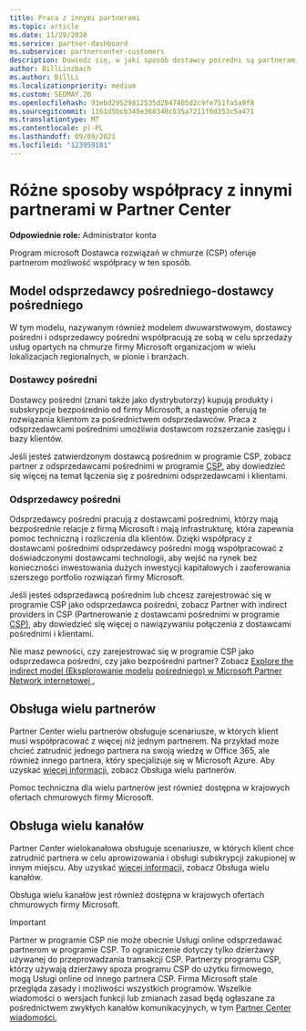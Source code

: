 ```yaml
---
title: Praca z innymi partnerami
ms.topic: article
ms.date: 11/29/2020
ms.service: partner-dashboard
ms.subservice: partnercenter-customers
description: Dowiedz się, w jaki sposób dostawcy pośredni są partnerami z odsprzedawcami pośrednimi w programie Dostawca rozwiązań w chmurze (CSP) i ustal, która rola jest dla Ciebie właściwa.
author: BillLinzbach
ms.author: BillLi
ms.localizationpriority: medium
ms.custom: SEOMAY.20
ms.openlocfilehash: 93ebd29529812535d2847485d2c9fe751fa5a9f8
ms.sourcegitcommit: 1161d5bcb345e368348c535a7211f0d353c5a471
ms.translationtype: MT
ms.contentlocale: pl-PL
ms.lasthandoff: 09/09/2021
ms.locfileid: "123959181"
---
```

# <a name="different-ways-you-can-work-with-other-partners-in-partner-center"></a>Różne sposoby współpracy z innymi partnerami w Partner Center

**Odpowiednie role:** Administrator konta

Program microsoft Dostawca rozwiązań w chmurze (CSP) oferuje partnerom możliwość współpracy w ten sposób.

## <a name="indirect-provider-indirect-reseller-model"></a>Model odsprzedawcy pośredniego-dostawcy pośredniego

W tym modelu, nazywanym również modelem dwuwarstwowym, dostawcy pośredni i odsprzedawcy pośredni współpracują ze sobą w celu sprzedaży usług opartych na chmurze firmy Microsoft organizacjom w wielu lokalizacjach regionalnych, w pionie i branżach.

### <a name="indirect-providers"></a>Dostawcy pośredni

Dostawcy pośredni (znani także jako dystrybutorzy) kupują produkty i subskrypcje bezpośrednio od firmy Microsoft, a następnie oferują te rozwiązania klientom za pośrednictwem odsprzedawców. Praca z odsprzedawcami pośrednimi umożliwia dostawcom rozszerzanie zasięgu i bazy klientów.

Jeśli jesteś zatwierdzonym dostawcą pośrednim w programie CSP, zobacz partner z odsprzedawcami pośrednimi w programie [CSP,](indirect-provider-tasks-in-partner-center.md) aby dowiedzieć się więcej na temat łączenia się z pośrednimi odsprzedawcami i klientami.

### <a name="indirect-resellers"></a>Odsprzedawcy pośredni

Odsprzedawcy pośredni pracują z dostawcami pośrednimi, którzy mają bezpośrednie relacje z firmą Microsoft i mają infrastrukturę, która zapewnia pomoc techniczną i rozliczenia dla klientów. Dzięki współpracy z dostawcami pośrednimi odsprzedawcy pośredni mogą współpracować z doświadczonymi dostawcami technologii, aby wejść na rynek bez konieczności inwestowania dużych inwestycji kapitałowych i zaoferowania szerszego portfolio rozwiązań firmy Microsoft.

Jeśli jesteś odsprzedawcą pośrednim lub chcesz zarejestrować się w programie CSP jako odsprzedawca pośredni, zobacz Partner with indirect providers in CSP (Partnerowanie z dostawcami pośrednimi w programie [CSP),](indirect-reseller-tasks-in-partner-center.md) aby dowiedzieć się więcej o nawiązywaniu połączenia z dostawcami pośrednimi i klientami.

Nie masz pewności, czy zarejestrować się w programie CSP jako odsprzedawca pośredni, czy jako bezpośredni partner? Zobacz [Explore the indirect model (Eksplorowanie modelu](https://partner.microsoft.com/cloud-solution-provider/indirect) [pośredniego) w Microsoft Partner Network internetowej .](https://partner.microsoft.com)

## <a name="multi-partner-support"></a>Obsługa wielu partnerów

Partner Center wielu partnerów obsługuje scenariusze, w których klient musi współpracować z więcej niż jednym partnerem. Na przykład może chcieć zatrudnić jednego partnera na swoją wiedzę w Office 365, ale również innego partnera, który specjalizuje się w Microsoft Azure. Aby uzyskać [więcej informacji,](multipartner.md) zobacz Obsługa wielu partnerów.

Pomoc techniczna dla wielu partnerów jest również dostępna w krajowych ofertach chmurowych firmy Microsoft.

## <a name="multi-channel-support"></a>Obsługa wielu kanałów

Partner Center wielokanałowa obsługuje scenariusze, w których klient chce zatrudnić partnera w celu aprowizowania i obsługi subskrypcji zakupionej w innym miejscu. Aby uzyskać [więcej informacji,](multichannel.md) zobacz Obsługa wielu kanałów.

Obsługa wielu kanałów jest również dostępna w krajowych ofertach chmurowych firmy Microsoft.

> [!IMPORTANT]  
> Partner w programie CSP nie może obecnie Usługi online odsprzedawać partnerom w programie CSP. To ograniczenie dotyczy tylko dzierżawy używanej do przeprowadzania transakcji CSP. Partnerzy programu CSP, którzy używają dzierżawy spoza programu CSP do użytku firmowego, mogą Usługi online od innego partnera CSP. Firma Microsoft stale przegląda zasady i możliwości wszystkich programów. Wszelkie wiadomości o wersjach funkcji lub zmianach zasad będą ogłaszane za pośrednictwem zwykłych kanałów komunikacyjnych, w tym [Partner Center wiadomości.](announcements/index.md)
